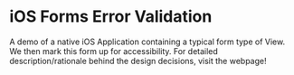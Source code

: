 # iOS Forms Error Validation
A demo of a native iOS Application containing a typical form type of View.  We then mark this form up for accessibility.  For detailed description/rationale behind the design decisions, visit the webpage!
